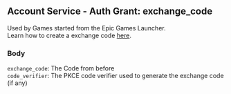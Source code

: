 ## Account Service - Auth Grant: exchange_code

Used by Games started from the Epic Games Launcher. <br/>
Learn how to create a exchange code [here](../ExchangeCode/Create.md).

### Body

`exchange_code`: The Code from before <br/>
`code_verifier`: The PKCE code verifier used to generate the exchange code (if any)
